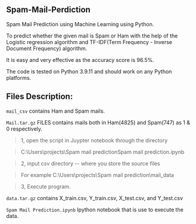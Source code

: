 ## Spam-Mail-Perdiction

Spam Mail Prediction using Machine Learning using Python.

To predict whether the given mail is Spam or Ham with the help of the Logistic regression algorithm and TF-IDF(Term Frequency - Inverse Document Frequency) algorithm.

It is easy and very effective as the accuracy score is 96.5%.

The code is tested on Python 3.9.11 and should work on any Python platforms.

## Files Description:

`mail_csv` contains Ham and Spam mails.

`Mail.tar.gz` FILES contains  mails both in Ham(4825) and Spam(747) as 1 & 0 respectively.

> 1, open the script in Juypter notebook through the directory 

> C:\Users\projects\Spam mail predictionSpam mail prediction.ipynb

>  2, input csv directory -- where you store the source files

>  For example
   C:\Users\projects\Spam mail prediction\mail_data

> 3, Execute program.

`data.tar.gz` contains X_train.csv, Y_train.csv, X_test.csv, and Y_test.csv

`Spam Mail Prediction.ipynb`  Ipython notebook that is use to execute the data.
